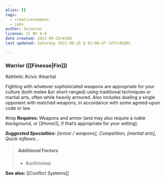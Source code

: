 ```yaml
---
alias: []
tags:
  - creativecommons
  - jobs
author: Seraaron
license: CC BY 4.0
date created: 2021-09-25+0100
last updated: Saturday 2021-09-25 @ 01:08:47 (UTC+0100)

---
```


### Warrior ([[Finesse|Fin]])

#athletic #civic #martial 

Fighting with whatever sophisticated weapons are appropriate for your culture (both melee &or short-ranged) using traditional techniques or martial arts, often while heavily armored. Also includes dueling a single opponent with matched weapons, in accordance with some agreed-upon code or law.

#imp **Requires:** Weapons and armor (and may also require a _noble background_, or [[Honor]], if that’s appropriate for your setting).

_**Suggested Specialties:** [armor / weapons], Competition, [martial arts], Quick reflexes…_

> ##### Additional Factors
>
> -   #unfinished

**See also:** [[Conflict Systems]]